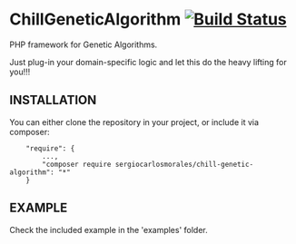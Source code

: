 # ChillGeneticAlgorithm [![Build Status](https://travis-ci.org/sergiocarlosmorales/ChillGeneticAlgorithm.svg?branch=master)](https://travis-ci.org/sergiocarlosmorales/ChillGeneticAlgorithm)
PHP framework for Genetic Algorithms.


Just plug-in your domain-specific logic and let this do the heavy lifting for you!!!
## INSTALLATION
You can either clone the repository in your project, or include it via composer:

```
    "require": {
        ...,
        "composer require sergiocarlosmorales/chill-genetic-algorithm": "*"
    }
```
## EXAMPLE
Check the included example in the 'examples' folder.
